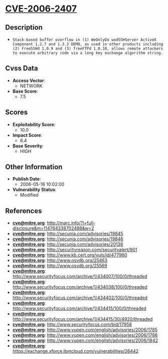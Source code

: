 
# [CVE-2006-2407](http://marc.info/?l=full-disclosure&m=114764338702488&w=2)

## Description

- `Stack-based buffer overflow in (1) WeOnlyDo wodSSHServer ActiveX Component 1.2.7 and 1.3.3 DEMO, as used in other products including (2) FreeSSHd 1.0.9 and (3) freeFTPd 1.0.10, allows remote attackers to execute arbitrary code via a long key exchange algorithm string.`

## Cvss Data

- **Access Vector**:
  - NETWORK
- **Base Score**:
  - 7.5

## Scores

- **Exploitability Score**:
  - 10.0
- **Impact Score**:
  - 6.4
- **Base Severity**:
  - HIGH

## Other Information

- **Publish Date**:
  - 2006-05-16 10:02:00
- **Vulnerability Status**:
  - Modified

## References

- **cve@mitre.org**: http://marc.info/?l=full-disclosure&m=114764338702488&w=2
- **cve@mitre.org**: http://secunia.com/advisories/19845
- **cve@mitre.org**: http://secunia.com/advisories/19846
- **cve@mitre.org**: http://secunia.com/advisories/20136
- **cve@mitre.org**: http://securityreason.com/securityalert/901
- **cve@mitre.org**: http://www.kb.cert.org/vuls/id/477960
- **cve@mitre.org**: http://www.osvdb.org/25463
- **cve@mitre.org**: http://www.osvdb.org/25569
- **cve@mitre.org**: http://www.securityfocus.com/archive/1/434007/100/0/threaded
- **cve@mitre.org**: http://www.securityfocus.com/archive/1/434038/100/0/threaded
- **cve@mitre.org**: http://www.securityfocus.com/archive/1/434402/100/0/threaded
- **cve@mitre.org**: http://www.securityfocus.com/archive/1/434415/100/0/threaded
- **cve@mitre.org**: http://www.securityfocus.com/archive/1/434415/30/4920/threaded
- **cve@mitre.org**: http://www.securityfocus.com/bid/17958
- **cve@mitre.org**: http://www.vupen.com/english/advisories/2006/1785
- **cve@mitre.org**: http://www.vupen.com/english/advisories/2006/1786
- **cve@mitre.org**: http://www.vupen.com/english/advisories/2006/1842
- **cve@mitre.org**: https://exchange.xforce.ibmcloud.com/vulnerabilities/26442
